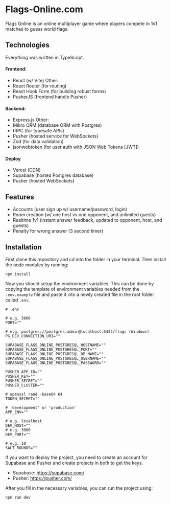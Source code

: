 
# Flags-Online.com

Flags Online is an online multiplayer game where players compete in 1v1 matches to guess world flags.

## Technologies

Everything was written in TypeScript.

#### Frontend:
- React (w/ Vite)
Other:
- React Router (for routing)
- React Hook Form (for building robust forms)
- PusherJS (frontend handle Pusher)

#### Backend:
- Express.js 
Other:
- Mikro ORM (database ORM with Postgres)
- tRPC (for typesafe APIs)
- Pusher (hosted service for WebSockets)
- Zod (for data validation)
- jsonwebtoken (for user auth with JSON Web Tokens [JWT])
#### Deploy
- Vercel (CDN)
- Supabase (hosted Postgres database)
- Pusher (hosted WebSockets)
## Features
- Accounts (user sign up w/ username/password, login)
- Room creation (w/ one host vs one opponent, and unlimited guests)
- Realtime 1v1 (instant answer feedback, updated to opponent, host, and guests)
- Penalty for wrong answer (3 second timer)

## Installation
First clone this repository and cd into the folder in your terminal. Then install the node modules by running:
```
npm install
```
Now you should setup the environment variables. This can be done by copying the template of environment variables needed from the `.env.example` file and paste it into a newly created file in the root folder called `.env`. 
```.env
# .env

# e.g. 3000
PORT=""

# e.g. postgres://postgres:admin@localhost:5432/flags (Windows)
PG_DEV_CONNECTION_URI=""

SUPABASE_FLAGS_ONLINE_POSTGRESQL_HOSTNAME=""
SUPABASE_FLAGS_ONLINE_POSTGRESQL_PORT=""
SUPABASE_FLAGS_ONLINE_POSTGRESQL_DB_NAME=""
SUPABASE_FLAGS_ONLINE_POSTGRESQL_USERNAME=""
SUPABASE_FLAGS_ONLINE_POSTGRESQL_PASSWORD=""

PUSHER_APP_ID=""
PUSHER_KEY=""
PUSHER_SECRET=""
PUSHER_CLUSTER=""

# openssl rand -base64 64
TOKEN_SECRET=""

# 'development' or 'production'
APP_ENV=""

# e.g. localhost
DEV_HOST=""
# e.g. 3000
DEV_PORT=""

# e.g. 10
SALT_ROUNDS=""
```
If you want to deploy the project, you need to create an account for Supabase and Pusher and create projects in both to get the keys.
- Supabase: https://supabase.com/
- Pusher: https://pusher.com/

After you fill in the necessary variables, you can run the project using:
```
npm run dev
```

